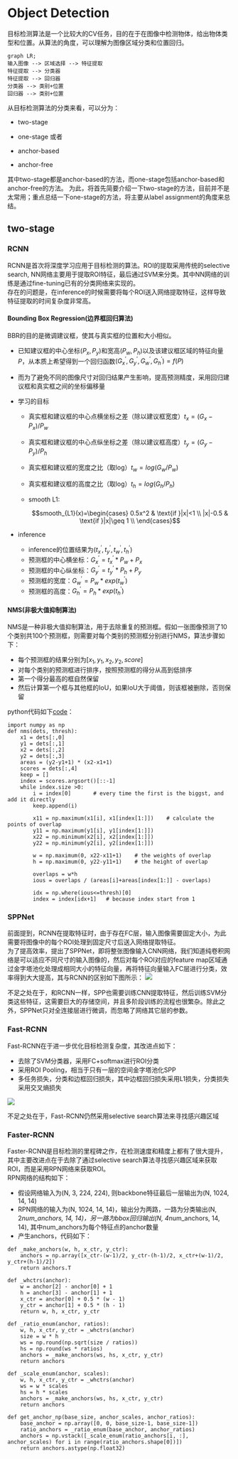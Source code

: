 # Object Detection
目标检测算法是一个比较大的CV任务，目的在于在图像中检测物体，给出物体类型和位置。从算法的角度，可以理解为图像区域分类和位置回归。

```mermaid
graph LR;
输入图像 --> 区域选择 --> 特征提取
特征提取 --> 分类器
特征提取 --> 回归器
分类器 --> 类别+位置
回归器 --> 类别+位置
```

从目标检测算法的分类来看，可以分为：

* two-stage
* one-stage
或者

* anchor-based
* anchor-free

其中two-stage都是anchor-based的方法，而one-stage包括anchor-based和anchor-free的方法。
为此，将首先简要介绍一下two-stage的方法，目前并不是太常用；重点总结一下one-stage的方法，将主要从label assignment的角度来总结。

## two-stage
### RCNN
RCNN是首次将深度学习应用于目标检测的算法。ROI的提取采用传统的selective search, NN网络主要用于提取ROI特征，最后通过SVM来分类。其中NN网络的训练是通过fine-tuning已有的分类网络来实现的。  
存在的问题是，在inference的时候需要将每个ROI送入网络提取特征，这样导致特征提取的时间复杂度非常高。  
#### Bounding Box Regression(边界框回归算法)
BBR的目的是微调建议框，使其与真实框的位置和大小相似。 
[](https://zhuanlan.zhihu.com/p/404035883)

* 已知建议框的中心坐标($P_x, P_y$)和宽高($P_w, P_h$)以及该建议框区域的特征向量$P$，从本质上希望得到一个回归函数$(G_{x}^{'},G_{y}^{'},G_{w}^{'},G_{h}^{'})=f(P)$
* 而为了避免不同的图像尺寸对回归结果产生影响，提高预测精度，采用回归建议框和真实框之间的坐标偏移量
* 学习的目标
    * 真实框和建议框的中心点横坐标之差（除以建议框宽度）$t_x=(G_x-P_x)/P_w$
    * 真实框和建议框的中心点纵坐标之差（除以建议框高度）$t_y=(G_y-P_y)/P_h$
    * 真实框和建议框的宽度之比（取log）$t_w=log(G_w/P_w)$
    * 真实框和建议框的高度之比（取log）$t_h=log(G_h/P_h)$
    * smooth L1: 

        $$smooth_{L1}(x)=\begin{cases}
        0.5x^2 & \text{if }|x|<1 \\
        |x|-0.5 & \text{if }|x|\geq 1 \\
        \end{cases}$$

* inference
    * inference的位置结果为($t_{x}^{'}, t_{y}^{'}, t_{w}^{'}, t_{h}^{'}$)
    * 预测框的中心横坐标：$G_{x}^{'}=t_{x}^{'}*P_w+P_x$
    * 预测框的中心纵坐标：$G_{y}^{'}=t_{y}^{'}*P_h+P_y$
    * 预测框的宽度：$G_{w}^{'}=P_w*exp(t_{w}^{'})$
    * 预测框的高度：$G_{h}^{'}=P_h*exp(t_{h}^{'})$

#### NMS(非极大值抑制算法)
NMS是一种非极大值抑制算法，用于去除重复的预测框。假如一张图像预测了10个类别共100个预测框，则需要对每个类别的预测框分别进行NMS，算法步骤如下：

* 每个预测框的结果分别为$[x_1,y_1,x_2, y_2, score]$
* 对每个类别的预测框进行排序，按照预测框的得分从高到低排序
* 第一个得分最高的框自然保留
* 然后计算第一个框与其他框的IoU，如果IoU大于阈值，则该框被删除，否则保留

python代码如下[code](https://www.jb51.net/article/229498.htm)：
```
import numpy as np
def nms(dets, thresh):
    x1 = dets[:,0]
    y1 = dets[:,1]
    x2 = dets[:,2]
    y2 = dets[:,3]
    areas = (y2-y1+1) * (x2-x1+1)
    scores = dets[:,4]
    keep = []
    index = scores.argsort()[::-1]
    while index.size >0:
        i = index[0]       # every time the first is the biggst, and add it directly
        keep.append(i)
 
        x11 = np.maximum(x1[i], x1[index[1:]])    # calculate the points of overlap 
        y11 = np.maximum(y1[i], y1[index[1:]])
        x22 = np.minimum(x2[i], x2[index[1:]])
        y22 = np.minimum(y2[i], y2[index[1:]])
        
        w = np.maximum(0, x22-x11+1)    # the weights of overlap
        h = np.maximum(0, y22-y11+1)    # the height of overlap
       
        overlaps = w*h
        ious = overlaps / (areas[i]+areas[index[1:]] - overlaps)
 
        idx = np.where(ious<=thresh)[0]
        index = index[idx+1]   # because index start from 1

```


### SPPNet
前面提到，RCNN在提取特征时，由于存在FC层，输入图像需要固定大小，为此需要将图像中的每个ROI处理到固定尺寸后送入网络提取特征。  
为了提高效率，提出了SPPNet，即将整张图像输入CNN网络，我们知道纯卷积网络是可以适应不同尺寸的输入图像的，然后对每个ROI对应的feature map区域通过金字塔池化处理成相同大小的特征向量，再将特征向量输入FC层进行分类，效率得到大大提高，其与RCNN的区别如下图所示：
![](https://raw.githubusercontent.com/wygfzren603/love_work_love_life/main/imgs/20220614100330.png)

不足之处在于，和RCNN一样，SPP也需要训练CNN提取特征，然后训练SVM分类这些特征，这需要巨大的存储空间，并且多阶段训练的流程也很繁杂。除此之外，SPPNet只对全连接层进行微调，而忽略了网络其它层的参数。

### Fast-RCNN
Fast-RCNN在于进一步优化目标检测复杂度，其改进点如下：

* 去除了SVM分类器，采用FC+softmax进行ROI分类
* 采用ROI Pooling，相当于只有一层的空间金字塔池化SPP
* 多任务损失，分类和边框回归损失，其中边框回归损失采用L1损失，分类损失采用交叉熵损失

![](https://raw.githubusercontent.com/wygfzren603/love_work_love_life/main/imgs/20220624153738.png)

不足之处在于，Fast-RCNN仍然采用selective search算法来寻找感兴趣区域

### Faster-RCNN
Faster-RCNN是目标检测的里程碑之作，在检测速度和精度上都有了很大提升，其中主要改进点在于去除了通过selective search算法寻找感兴趣区域来获取ROI，而是采用RPN网络来获取ROI。  
RPN网络的结构如下：  

* 假设网络输入为(N, 3, 224, 224), 则backbone特征最后一层输出为(N, 1024, 14, 14)
* RPN网络的输入为(N, 1024, 14, 14)，输出分为两路，一路为分类输出(N, 2*num_anchors, 14, 14)，另一路为bbox回归输出(N, 4*num_anchors, 14, 14), 其中num_anchors为每个特征点的anchor数量  
* 产生anchors，代码如下：
```
def _make_anchors(w, h, x_ctr, y_ctr):
    anchors = np.array([x_ctr-(w-1)/2, y_ctr-(h-1)/2, x_ctr+(w-1)/2, y_ctr+(h-1)/2])
    return anchors.T

def _whctrs(anchor):
    w = anchor[2] - anchor[0] + 1
    h = anchor[3] - anchor[1] + 1
    x_ctr = anchor[0] + 0.5 * (w - 1)
    y_ctr = anchor[1] + 0.5 * (h - 1)
    return w, h, x_ctr, y_ctr

def _ratio_enum(anchor, ratios):
    w, h, x_ctr, y_ctr = _whctrs(anchor)
    size = w * h
    ws = np.round(np.sqrt(size / ratios))
    hs = np.round(ws * ratios)
    anchors = _make_anchors(ws, hs, x_ctr, y_ctr) 
    return anchors

def _scale_enum(anchor, scales):
    w, h, x_ctr, y_ctr = _whctrs(anchor)
    ws = w * scales
    hs = h * scales
    anchors = _make_anchors(ws, hs, x_ctr, y_ctr)
    return anchors

def get_anchor_np(base_size, anchor_scales, anchor_ratios):
    base_anchor = np.array([0, 0, base_size-1, base_size-1])
    ratio_anchors = _ratio_enum(base_anchor, anchor_ratios)
    anchors = np.vstack([_scale_enum(ratio_anchors[i, :], anchor_scales) for i in range(ratio_anchors.shape[0])])
    return anchors.astype(np.float32)

```
